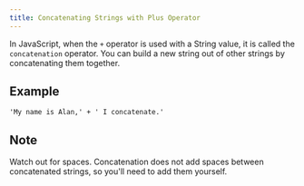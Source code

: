 ```yaml
---
title: Concatenating Strings with Plus Operator
---
```

In JavaScript, when the `+` operator is used with a String value, it is called the `concatenation` operator. You can build a new string out of other strings by concatenating them together.

## Example

    'My name is Alan,' + ' I concatenate.'

## Note

Watch out for spaces. Concatenation does not add spaces between concatenated strings, so you'll need to add them yourself.